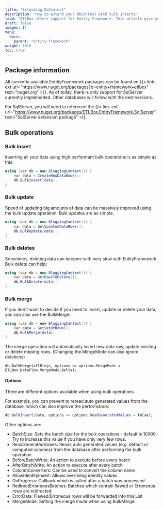 ```yaml
---
title: "Extending DbContext"
description: "How to extend your DbContext with bulk inserts"
lead: "ETLBox offers support for Entity Framework. This article give you a brief overview how to use bulk operations with Entity Framework's DbContext."
draft: false
images: []
menu:
  docs:
    parent: "entity-framework"
weight: 1010
toc: true
---
```


## Package information

All currently available EntitiyFramework packages can be found on  {{< link-ext url="https://www.nuget.org/packages?q=entity+framework+etlbox" text="nuget.org" >}}. 
As of today, there is only support for SqlServer currently implemented. Other databases will follow with the next versions. 

For SqlServer, you will need to reference the {{< link-ext url="https://www.nuget.org/packages/ETLBox.EntityFramework.SqlServer" text="SqlServer extension package" >}}. 

## Bulk operations

### Bulk insert 

Inserting all your data using high performant bulk operations is as simple as this:
 
```C#
using (var db = new BloggingContext()) {
    var data = CreateNewDataRows();
    db.BulkInsert(data);
}
```

### Bulk update

Speed of updating big amounts of data can be massively improved using the bulk update operation. 
Bulk updates are as simple. 

```C#
using (var db = new BloggingContext()) {
    var data = GetUpdatedDataRows();
    db.BulkUpdate(data);
}
```

### Bulk deletes

Sometimes, deleting data can become with very slow with EntityFramework. Bulk delete can help:

```C#
using (var db = new BloggingContext()) {
    var data = GetRowsToDelete();
    db.BulkDelete(data);
}
```

### Bulk merge

If you don't want to decide if you need to insert, update or delete your data, you can also use the BulkMerge:

```C#
using (var db = new BloggingContext()) {
    var data = GetSetOfRows();
    db.BulkMerge(data);
}
```

The merge operation will automatically insert new data row, update existing or delete missing rows. 
(Changing the MergeMode can also ignore deletions) 

```db.BulkMerge(allBlogs, options => options.MergeMode = ETLBox.DataFlow.MergeMode.Delta);```

#### Options

There are different options available when using bulk operations.

For example, you can prevent to reread auto generated values from the database, which can also improve the performance:

```C#
db.BulkInsert(data, options => options.ReadGeneratedValues = false);
```

Other options are: 

- BatchSize: Sets the batch size for the bulk operations - default is 10000. Try to increase this value if you have only very few rows. 
- ReadGeneratedValues: Reads auto generated values (e.g. default or computed columns) from the database after performing the bulk operation
- BeforeBatchWrite: An action to execute before every batch 
- AfterBatchWrite: An action to execute after every batch
- ColumnConverters: Can be used to convert the column name 
- AllowIdentityInsert: Allows overriding identity values 
- OnProgress: Callback which is called after a batch was processed
- RedirectErroneousBatches: Batches which contain flawed or Erroneous rows are redirected 
- ErrorData: Flawed/Erroneous rows will be forwarded into this List 
- MergeMode: Setting the merge mode when using BulkMerge. 




